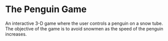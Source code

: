 # The Penguin Game
An interactive 3-D game where the user controls a penguin on a snow tube. The objective of the game is to avoid snowmen as the speed of the penguin increases.  
